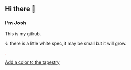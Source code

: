## Hi there 👋
### I'm Josh

This is my github.

↓ there is a little white spec, it may be small but it will grow.

![The tapestry](tapestry.png "This is our tapestry, it may be small, but it will grow!")

[Add a color to the tapestry](https://github.com/The-Wolfson/The-Wolfson/issues/new?title=Color%3A+%23)

